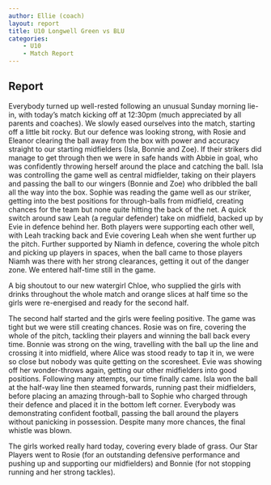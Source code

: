 ```yaml
---
author: Ellie (coach)
layout: report
title: U10 Longwell Green vs BLU 
categories: 
    - U10
    - Match Report
---
```


## Report

Everybody turned up well-rested following an unusual Sunday morning lie-in, with today’s match kicking off at 12:30pm (much appreciated by all parents and coaches). We slowly eased ourselves into the match, starting off a little bit rocky. But our defence was looking strong, with Rosie and Eleanor clearing the ball away from the box with power and accuracy straight to our starting midfielders (Isla, Bonnie and Zoe). If their strikers did manage to get through then we were in safe hands with Abbie in goal, who was confidently throwing herself around the place and catching the ball. Isla was controlling the game well as central midfielder, taking on their players and passing the ball to our wingers (Bonnie and Zoe) who dribbled the ball all the way into the box. Sophie was reading the game well as our striker, getting into the best positions for through-balls from midfield, creating chances for the team but none quite hitting the back of the net. A quick switch around saw Leah (a regular defender) take on midfield, backed up by Evie in defence behind her. Both players were supporting each other well, with Leah tracking back and Evie covering Leah when she went further up the pitch. Further supported by Niamh in defence, covering the whole pitch and picking up players in spaces, when the ball came to those players Niamh was there with her strong clearances, getting it out of the danger zone. We entered half-time still in the game.

A big shoutout to our new watergirl Chloe, who supplied the girls with drinks throughout the whole match and orange slices at half time so the girls were re-energised and ready for the second half.

The second half started and the girls were feeling positive. The game was tight but we were still creating chances. Rosie was on fire, covering the whole of the pitch, tackling their players and winning the ball back every time. Bonnie was strong on the wing, travelling with the ball up the line and crossing it into midfield, where Alice was stood ready to tap it in, we were so close but nobody was quite getting on the scoresheet. Evie was showing off her wonder-throws again, getting our other midfielders into good positions. Following many attempts, our time finally came. Isla won the ball at the half-way line then steamed forwards, running past their midfielders, before placing an amazing through-ball to Sophie who charged through their defence and placed it in the bottom left corner. Everybody was demonstrating confident football, passing the ball around the players without panicking in possession. Despite many more chances, the final whistle was blown.

The girls worked really hard today, covering every blade of grass. Our Star Players went to Rosie (for an outstanding defensive performance and pushing up and supporting our midfielders) and Bonnie (for not stopping running and her strong tackles).
